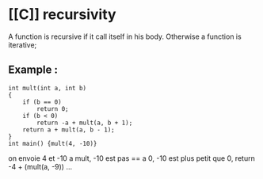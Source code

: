 # [[C]] recursivity
A function is recursive if it call itself in his body.
Otherwise a function is iterative;

## Example :
```C:ex
int mult(int a, int b)
{
	if (b == 0)
		return 0;
	if (b < 0)
		return -a + mult(a, b + 1);
	return a + mult(a, b - 1);
}
int main() {mult(4, -10)}
```
on envoie 4 et -10 a mult, -10 est pas == a 0, -10 est plus petit que 0, 
return -4 + (mult(a, -9)) ...
